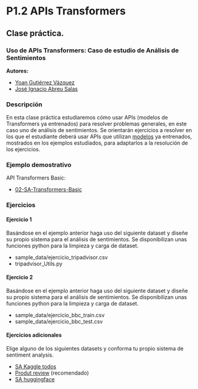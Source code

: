 P1.2 APIs Transformers
====================================

## **Clase práctica.**

### Uso de APIs Transformers: Caso de estudio de Análisis de Sentimientos

**Autores:**

- [Yoan Gutiérrez Vázquez][yoan]
- [José Ignacio Abreu Salas][abreu]

### Descripción

En esta clase práctica estudiaremos cómo usar APIs (modelos de Transformers ya entrenados) para resolver problemas generales, en este caso uno de análisis de sentimientos.
Se orientarán ejercicios a resolver en los que el estudiante deberá usar APIs que utilizan [modelos] ya entrenados, mostrados en los ejemplos estudiados, para adaptarlos a la resolución de los ejercicios.

### Ejemplo demostrativo

API Transformers Basic:

- [02-SA-Transformers-Basic]

### Ejercicios

#### Ejercicio 1

Basándose en el ejemplo anterior haga uso del siguiente dataset y diseñe su propio sistema para el análisis de sentimientos. Se disponibilizan unas funciones python para la limpieza y carga de dataset.

- sample_data/ejercicio_tripadvisor.csv
- tripadvisor_Utils.py

#### Ejercicio 2

Basándose en el ejemplo anterior haga uso del siguiente dataset y diseñe su propio sistema para el análisis de sentimientos. Se disponibilizan unas funciones python para la limpieza y carga de dataset.

- sample_data/ejercicio_bbc_train.csv
- sample_data/ejercicio_bbc_test.csv

#### Ejercicios adicionales

Elige alguno de los siguientes datasets y conforma tu propio sistema de sentiment analysis.

- [SA Kaggle todos][kaggle]
- [Produt review][product] (recomendado)
- [SA huggingface][huggingface]

[huggingface]: https://huggingface.co/datasets?search=sentiment
[product]: https://www.kaggle.com/arbazkhan971/product-sentiment-analysis
[kaggle]: https://www.kaggle.com/search?q=sentiment+analysis+in%3Adatasets

[modelos]: https://huggingface.co/models
[02-SA-Transformers-Basic]: https://github.com/TeachingTextMining/TextClassification/tree/main/02-SA-Transformers-Basic

[yoan]: https://orcid.org/0000-0002-4052-7427
[abreu]: https://orcid.org/0000-0002-4637-4206